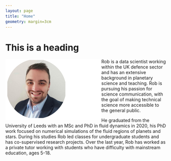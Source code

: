 ```yaml
---
layout: page
title: "Home"
geometry: margin=3cm
---
```



# This is a heading
  

<img src="./images/RL-photo.png" align="left" width="300px"/>

Rob is a data scientist working within the UK defence sector and has an extensive background in planetary science and teaching. Rob is pursuing his passion for science communication, with the goal of making technical science more accessible to the general public.

He graduated from the University of Leeds with an MSc and PhD in fluid dynamics in 2020, his PhD work focused on numerical simulations of the fluid regions of planets and stars. During his studies Rob led classes for undergraduate students and has co-supervised research projects. Over the last year, Rob has worked as a private tutor working with students who have difficulty with mainstream education, ages 5-18.

<br clear="left"/>








